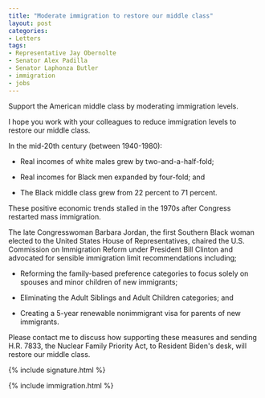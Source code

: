 ```yaml
---
title: "Moderate immigration to restore our middle class"
layout: post
categories:
- Letters
tags:
- Representative Jay Obernolte
- Senator Alex Padilla
- Senator Laphonza Butler
- immigration
- jobs
---
```


Support the American middle class by moderating immigration levels.

I hope you work with your colleagues to reduce immigration levels to restore our middle class.

In the mid-20th century (between 1940-1980):

- Real incomes of white males grew by two-and-a-half-fold;

- Real incomes for Black men expanded by four-fold; and

- The Black middle class grew from 22 percent to 71 percent.

These positive economic trends stalled in the 1970s after Congress restarted mass immigration.

The late Congresswoman Barbara Jordan, the first Southern Black woman elected to the United States House of Representatives, chaired the U.S. Commission on Immigration Reform under President Bill Clinton and advocated for sensible immigration limit recommendations including;

- Reforming the family-based preference categories to focus solely on spouses and minor children of new immigrants;

- Eliminating the Adult Siblings and Adult Children categories; and

- Creating a 5-year renewable nonimmigrant visa for parents of new immigrants.

Please contact me to discuss how supporting these measures and sending H.R. 7833, the Nuclear Family Priority Act, to Resident Biden's desk, will restore our middle class.

{% include signature.html %}

{% include immigration.html %}
